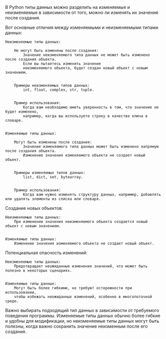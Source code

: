 

В Python типы данных можно разделить на изменяемые и неизменяемые в зависимости от того,
можно ли изменять их значения после создания.


Вот основные отличия между изменяемыми и неизменяемыми типами данных:

    Неизменяемые типы данных:

        Не могут быть изменены после создания:
            Значение неизменяемого типа данных не может быть изменено после создания объекта.
            Если вы пытаетесь изменить значение
            неизменяемого объекта, будет создан новый объект с новым значением.


        Примеры неизменяемых типов данных:
            int, float, complex, str, tuple.


        Пример использования:
            Когда вам необходимо иметь уверенность в том, что значение не будет изменено,
            например, когда вы используете строку в качестве ключа в словаре.


    Изменяемые типы данных:

        Могут быть изменены после создания:
            Значение изменяемого типа данных может быть изменено напрямую после создания объекта.
            Изменение значения изменяемого объекта не создает новый объект.


        Примеры изменяемых типов данных:
            list, dict, set, bytearray.


        Пример использования:
            Когда вам нужно изменять структуру данных, например, добавлять или удалять элементы из списка или словаря.



Создание новых объектов:

    Неизменяемые типы данных:
        При изменении значения неизменяемого объекта создается новый объект с новым значением.


    Изменяемые типы данных:
        Изменение значения изменяемого объекта не создает новый объект.



Потенциальная опасность изменений:

    Неизменяемые типы данных:
        Предотвращает неожиданные изменения значений, что может быть полезно в некоторых сценариях.


    Изменяемые типы данных:
        Могут быть более гибкими, но требуют осторожности при использовании,
        чтобы избежать неожиданных изменений, особенно в многопоточной среде.



Важно выбирать подходящий тип данных в зависимости от требуемого поведения программы.
Изменяемые типы данных обычно более гибкие и удобны для модификации, но неизменяемые типы данных
могут быть полезны, когда важно сохранить значение неизменным после его создания.

